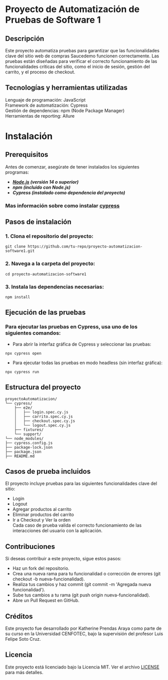 # Proyecto de Automatización de Pruebas de Software 1
## Descripción
Este proyecto automatiza pruebas para garantizar que las funcionalidades clave del sitio web de compras Saucedemo funcionen correctamente. Las pruebas están diseñadas para verificar el correcto funcionamiento de las funcionalidades críticas del sitio, como el inicio de sesión, gestión del carrito, y el proceso de checkout.
## Tecnologías y herramientas utilizadas
Lenguaje de programación: JavaScript        
Framework de automatización: Cypress        
Gestión de dependencias: npm (Node Package Manager)     
Herramientas de reporting: Allure 
# Instalación
## Prerequisitos
Antes de comenzar, asegúrate de tener instalados los siguientes programas:  
- ***[Node.js](https://nodejs.org/en/download/package-manager) (versión 14 o superior)***     
- ***npm (incluido con Node.js)***      
- ***Cypress (instalado como dependencia del proyecto)***
### Mas información sobre como instalar [cypress](https://docs.cypress.io/guides/getting-started/installing-cypress)
## Pasos de instalación
### 1. Clona el repositorio del proyecto:
```
git clone https://github.com/tu-repo/proyecto-automatizacion-software1.git
```
### 2. Navega a la carpeta del proyecto:
```
cd proyecto-automatizacion-software1
```
### 3. Instala las dependencias necesarias:
```
npm install
```
## Ejecución de las pruebas
### Para ejecutar las pruebas en Cypress, usa uno de los siguientes comandos:

- Para abrir la interfaz gráfica de Cypress y seleccionar las pruebas:         
```
npx cypress open
```        
- Para ejecutar todas las pruebas en modo headless (sin interfaz gráfica):  
```
npx cypress run
```
## Estructura del proyecto
```
proyectoAutomatizacion/                               
└── cypress/        
    ├── e2e/    
    │   ├── login.spec.cy.js    
    │   ├── carrito.spec.cy.js  
    │   ├── checkout.spec.cy.js     
    │   └── logout.spec.cy.js       
    ├── fixtures/   
    └── support/        
└── node_modules/   
├── cypress.config.js   
├── package-lock.json   
├── package.json    
├── README.md
```
## Casos de prueba incluidos
El proyecto incluye pruebas para las siguientes funcionalidades clave del sitio:        
- Login
- Logout
- Agregar productos al carrito
- Eliminar productos del carrito
- Ir a Checkout y Ver la orden                   
Cada caso de prueba valida el correcto funcionamiento de las interacciones del usuario con la aplicación.
## Contribuciones
Si deseas contribuir a este proyecto, sigue estos pasos:

- Haz un fork del repositorio.
- Crea una nueva rama para tu funcionalidad o corrección de errores (git checkout -b nueva-funcionalidad).
- Realiza tus cambios y haz commit (git commit -m 'Agregada nueva funcionalidad').
- Sube tus cambios a tu rama (git push origin nueva-funcionalidad).
- Abre un Pull Request en GitHub.
## Créditos
Este proyecto fue desarrollado por Katherine Prendas Araya como parte de su curso en la Universidad CENFOTEC, bajo la supervisión del profesor Luis Felipe Soto Cruz.
## Licencia
Este proyecto está licenciado bajo la Licencia MIT. Ver el archivo [LICENSE](https://mit-license.org/) para más detalles.
